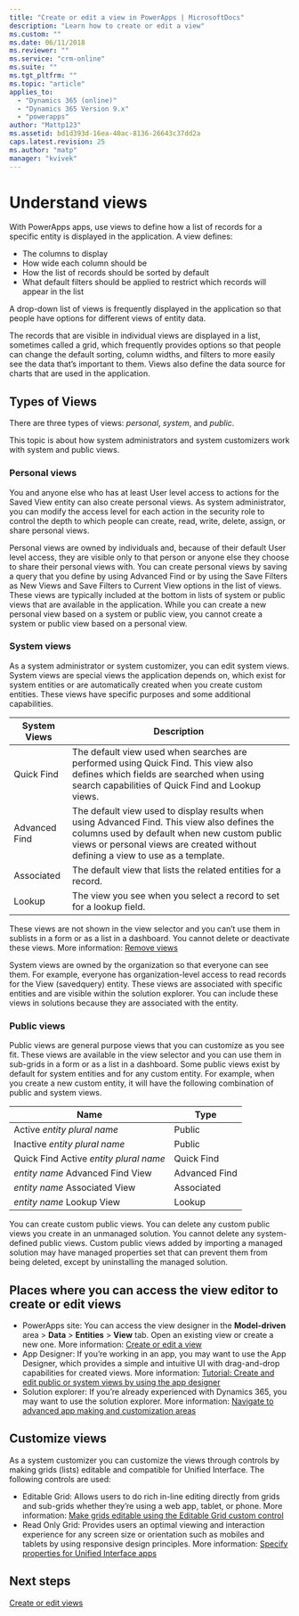 ```yaml
---
title: "Create or edit a view in PowerApps | MicrosoftDocs"
description: "Learn how to create or edit a view"
ms.custom: ""
ms.date: 06/11/2018
ms.reviewer: ""
ms.service: "crm-online"
ms.suite: ""
ms.tgt_pltfrm: ""
ms.topic: "article"
applies_to: 
  - "Dynamics 365 (online)"
  - "Dynamics 365 Version 9.x"
  - "powerapps"
author: "Mattp123"
ms.assetid: bd1d393d-16ea-40ac-8136-26643c37dd2a
caps.latest.revision: 25
ms.author: "matp"
manager: "kvivek"
---
```

# Understand views

<a name="BKMK_CreatingAndEditingViews"></a>   

With PowerApps apps, use views to define how a list of records for a specific entity is displayed in the application. A view defines:

- The columns to display
- How wide each column should be
- How the list of records should be sorted by default
- What default filters should be applied to restrict which records will appear in the list

A drop-down list of views is frequently displayed in the application so that people have options for different views of entity data.

The records that are visible in individual views are displayed in a list, sometimes called a grid, which frequently provides options so that people can change the default sorting, column widths, and filters to more easily see the data that’s important to them. Views also define the data source for charts that are used in the application.  
  
## Types of Views  
  
There are three types of views: *personal*, *system*, and *public*.

This topic is about how system administrators and system customizers work with system and public views. 
  
### Personal views  
  
 You and anyone else who has at least User level access to actions for the Saved View entity can also create personal views. As system administrator, you can modify the access level for each action in the security role to control the depth to which people can create, read, write, delete, assign, or share personal views.

Personal views are owned by individuals and, because of their default User level access, they are visible only to that person or anyone else they choose to share their personal views with. You can create personal views by saving a query that you define by using Advanced Find or by using the Save Filters as New Views and Save Filters to Current View options in the list of views. These views are typically included at the bottom in lists of system or public views that are available in the application. While you can create a new personal view based on a system or public view, you cannot create a system or public view based on a personal view.
  
### System views
As a system administrator or system customizer, you can edit system views. System views are special views the application depends on, which exist for system entities or are automatically created when you create custom entities. These views have specific purposes and some additional capabilities. 


|System Views  |Description  |
|---------|---------|
|Quick Find     | The default view used when searches are performed using Quick Find. This view also defines which fields are searched when using search capabilities of Quick Find and Lookup views.        |
|Advanced Find     |  The default view used to display results when using Advanced Find. This view also defines the columns used by default when new custom public views or personal views are created without defining a view to use as a template.       |
|Associated     |  The default view that lists the related entities for a record.       |
|Lookup     | The view you see when you select a record to set for a lookup field.        |

These views are not shown in the view selector and you can’t use them in sublists in a form or as a list in a dashboard. You cannot delete or deactivate these views. More information: [Remove views](remove-views.md)

System views are owned by the organization so that everyone can see them. For example, everyone has organization-level access to read records for the View (savedquery) entity. These views are associated with specific entities and are visible within the solution explorer. You can include these views in solutions because they are associated with the entity.

### Public views

Public views are general purpose views that you can customize as you see fit. These views are available in the view selector and you can use them in sub-grids in a form or as a list in a dashboard. Some public views exist by default for system entities and for any custom entity. For example, when you create a new custom entity, it will have the following combination of public and system views.


|Name  |Type  |
|---------|---------|
|Active *entity plural name*     |  Public       |
|Inactive *entity plural name*    |  Public       |
|Quick Find Active *entity plural name*     | Quick Find        |
|*entity name* Advanced Find View     | Advanced Find        |
|*entity name* Associated View     |  Associated       |
|*entity name* Lookup View     | Lookup        |

You can create custom public views. You can delete any custom public views you create in an unmanaged solution. You cannot delete any system-defined public views. Custom public views added by importing a managed solution may have managed properties set that can prevent them from being deleted, except by uninstalling the managed solution.

## Places where you can access the view editor to create or edit views

- PowerApps site: You can access the view designer in the **Model-driven** area > **Data** > **Entities** > **View** tab. Open an existing view or create a new one. More information: [Create or edit a view](create-and-edit-views.md)
- App Designer: If you’re working in an app, you may want to use the App Designer, which provides a simple and intuitive UI with drag-and-drop capabilities for created views. More information: [Tutorial: Create and edit public or system views by using the app designer](create-edit-views-app-designer.md)
- Solution explorer: If you’re already experienced with Dynamics 365, you may want to use the solution explorer. More information: [Navigate to advanced app making and customization areas](advanced-navigation.md#solution-explorer)
 
## Customize views

As a system customizer you can customize the views through controls by making grids (lists) editable and compatible for Unified Interface. The following controls are used:

- Editable Grid: Allows users to do rich in-line editing directly from grids and sub-grids whether they’re using a web app, tablet, or phone. More information: [Make grids editable using the Editable Grid custom control](make-grids-lists-editable-custom-control.md)
- Read Only Grid: Provides users an optimal viewing and interaction experience for any screen size or orientation such as mobiles and tablets by using responsive design principles. More information: [Specify properties for Unified Interface apps](specify-properties-for-unified-interface-apps.md)

## Next steps

[Create or edit views](create-and-edit-views.md)
